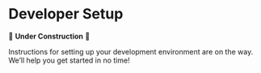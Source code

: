 # Developer Setup

🚧 **Under Construction** 🚧

Instructions for setting up your development environment are on the way. We’ll help you get started in no time!

